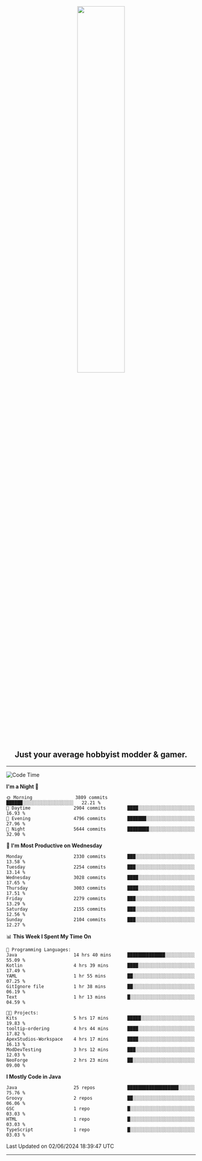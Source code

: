 <div align="center">
  <a href="https://apexmodder.xyz/"><img width="50%" height="50%" src="https://i.imgur.com/pc4HkGz.png"></a>
</div>
<h2 align="center">Just your average hobbyist modder & gamer.</h2>

---

<!--START_SECTION:waka-->
![Code Time](http://img.shields.io/badge/Code%20Time-1%2C197%20hrs%2035%20mins-blue)

**I'm a Night 🦉** 

```text
🌞 Morning                3809 commits        ██████░░░░░░░░░░░░░░░░░░░   22.21 % 
🌆 Daytime                2904 commits        ████░░░░░░░░░░░░░░░░░░░░░   16.93 % 
🌃 Evening                4796 commits        ███████░░░░░░░░░░░░░░░░░░   27.96 % 
🌙 Night                  5644 commits        ████████░░░░░░░░░░░░░░░░░   32.90 % 
```
📅 **I'm Most Productive on Wednesday** 

```text
Monday                   2330 commits        ███░░░░░░░░░░░░░░░░░░░░░░   13.58 % 
Tuesday                  2254 commits        ███░░░░░░░░░░░░░░░░░░░░░░   13.14 % 
Wednesday                3028 commits        ████░░░░░░░░░░░░░░░░░░░░░   17.65 % 
Thursday                 3003 commits        ████░░░░░░░░░░░░░░░░░░░░░   17.51 % 
Friday                   2279 commits        ███░░░░░░░░░░░░░░░░░░░░░░   13.29 % 
Saturday                 2155 commits        ███░░░░░░░░░░░░░░░░░░░░░░   12.56 % 
Sunday                   2104 commits        ███░░░░░░░░░░░░░░░░░░░░░░   12.27 % 
```


📊 **This Week I Spent My Time On** 

```text
💬 Programming Languages: 
Java                     14 hrs 40 mins      ██████████████░░░░░░░░░░░   55.09 % 
Kotlin                   4 hrs 39 mins       ████░░░░░░░░░░░░░░░░░░░░░   17.49 % 
YAML                     1 hr 55 mins        ██░░░░░░░░░░░░░░░░░░░░░░░   07.25 % 
GitIgnore file           1 hr 38 mins        ██░░░░░░░░░░░░░░░░░░░░░░░   06.19 % 
Text                     1 hr 13 mins        █░░░░░░░░░░░░░░░░░░░░░░░░   04.59 % 

🐱‍💻 Projects: 
Kits                     5 hrs 17 mins       █████░░░░░░░░░░░░░░░░░░░░   19.83 % 
tooltip-ordering         4 hrs 44 mins       ████░░░░░░░░░░░░░░░░░░░░░   17.82 % 
ApexStudios-Workspace    4 hrs 17 mins       ████░░░░░░░░░░░░░░░░░░░░░   16.13 % 
ModDevTesting            3 hrs 12 mins       ███░░░░░░░░░░░░░░░░░░░░░░   12.03 % 
NeoForge                 2 hrs 23 mins       ██░░░░░░░░░░░░░░░░░░░░░░░   09.00 % 
```

**I Mostly Code in Java** 

```text
Java                     25 repos            ███████████████████░░░░░░   75.76 % 
Groovy                   2 repos             ██░░░░░░░░░░░░░░░░░░░░░░░   06.06 % 
GSC                      1 repo              █░░░░░░░░░░░░░░░░░░░░░░░░   03.03 % 
HTML                     1 repo              █░░░░░░░░░░░░░░░░░░░░░░░░   03.03 % 
TypeScript               1 repo              █░░░░░░░░░░░░░░░░░░░░░░░░   03.03 % 
```




 Last Updated on 02/06/2024 18:39:47 UTC
<!--END_SECTION:waka-->

---
